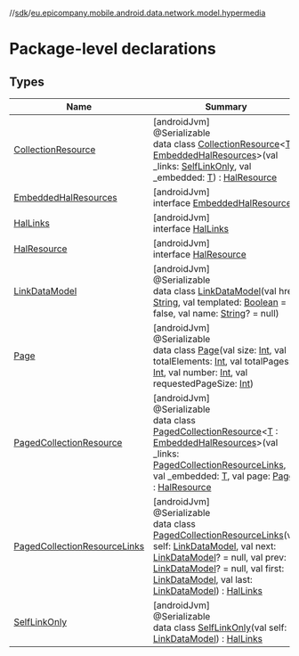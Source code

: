 //[sdk](../../index.md)/[eu.epicompany.mobile.android.data.network.model.hypermedia](index.md)

# Package-level declarations

## Types

| Name | Summary |
|---|---|
| [CollectionResource](-collection-resource/index.md) | [androidJvm]<br>@Serializable<br>data class [CollectionResource](-collection-resource/index.md)&lt;[T](-collection-resource/index.md) : [EmbeddedHalResources](-embedded-hal-resources/index.md)&gt;(val _links: [SelfLinkOnly](-self-link-only/index.md), val _embedded: [T](-collection-resource/index.md)) : [HalResource](-hal-resource/index.md) |
| [EmbeddedHalResources](-embedded-hal-resources/index.md) | [androidJvm]<br>interface [EmbeddedHalResources](-embedded-hal-resources/index.md) |
| [HalLinks](-hal-links/index.md) | [androidJvm]<br>interface [HalLinks](-hal-links/index.md) |
| [HalResource](-hal-resource/index.md) | [androidJvm]<br>interface [HalResource](-hal-resource/index.md) |
| [LinkDataModel](-link-data-model/index.md) | [androidJvm]<br>@Serializable<br>data class [LinkDataModel](-link-data-model/index.md)(val href: [String](https://kotlinlang.org/api/latest/jvm/stdlib/kotlin/-string/index.html), val templated: [Boolean](https://kotlinlang.org/api/latest/jvm/stdlib/kotlin/-boolean/index.html) = false, val name: [String](https://kotlinlang.org/api/latest/jvm/stdlib/kotlin/-string/index.html)? = null) |
| [Page](-page/index.md) | [androidJvm]<br>@Serializable<br>data class [Page](-page/index.md)(val size: [Int](https://kotlinlang.org/api/latest/jvm/stdlib/kotlin/-int/index.html), val totalElements: [Int](https://kotlinlang.org/api/latest/jvm/stdlib/kotlin/-int/index.html), val totalPages: [Int](https://kotlinlang.org/api/latest/jvm/stdlib/kotlin/-int/index.html), val number: [Int](https://kotlinlang.org/api/latest/jvm/stdlib/kotlin/-int/index.html), val requestedPageSize: [Int](https://kotlinlang.org/api/latest/jvm/stdlib/kotlin/-int/index.html)) |
| [PagedCollectionResource](-paged-collection-resource/index.md) | [androidJvm]<br>@Serializable<br>data class [PagedCollectionResource](-paged-collection-resource/index.md)&lt;[T](-paged-collection-resource/index.md) : [EmbeddedHalResources](-embedded-hal-resources/index.md)&gt;(val _links: [PagedCollectionResourceLinks](-paged-collection-resource-links/index.md), val _embedded: [T](-paged-collection-resource/index.md), val page: [Page](-page/index.md)) : [HalResource](-hal-resource/index.md) |
| [PagedCollectionResourceLinks](-paged-collection-resource-links/index.md) | [androidJvm]<br>@Serializable<br>data class [PagedCollectionResourceLinks](-paged-collection-resource-links/index.md)(val self: [LinkDataModel](-link-data-model/index.md), val next: [LinkDataModel](-link-data-model/index.md)? = null, val prev: [LinkDataModel](-link-data-model/index.md)? = null, val first: [LinkDataModel](-link-data-model/index.md), val last: [LinkDataModel](-link-data-model/index.md)) : [HalLinks](-hal-links/index.md) |
| [SelfLinkOnly](-self-link-only/index.md) | [androidJvm]<br>@Serializable<br>data class [SelfLinkOnly](-self-link-only/index.md)(val self: [LinkDataModel](-link-data-model/index.md)) : [HalLinks](-hal-links/index.md) |
